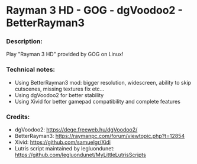 # Rayman 3 HD - GOG - dgVoodoo2 - BetterRayman3
### Description:
Play "Rayman 3 HD" provided by GOG on Linux!
### Technical notes:
- Using BetterRayman3 mod: bigger resolution, widescreen, ability to skip cutscenes, missing textures fix etc...
- Using dgVoodoo2 for better stability
- Using Xivid for better gamepad compatibility and complete features
### Credits:
- dgVoodoo2: https://dege.freeweb.hu/dgVoodoo2/
- BetterRayman3: https://raymanpc.com/forum/viewtopic.php?t=12854
- Xivid: https://github.com/samuelgr/Xidi
- Lutris script maintained by legluondunet: https://github.com/legluondunet/MyLittleLutrisScripts
